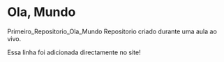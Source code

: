 # Ola, Mundo
 Primeiro_Repositorio_Ola_Mundo 
Repositorio criado durante uma aula ao vivo.

Essa linha foi adicionada directamente no site!
